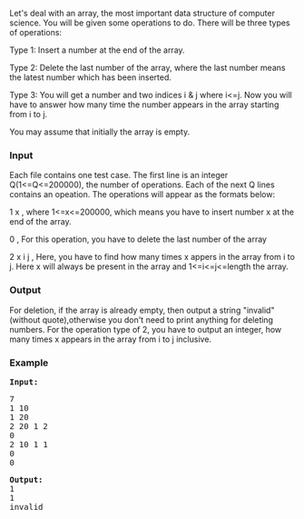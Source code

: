 <p>Let's deal with an array, the most important data structure of computer science. You will be given some operations to do. There will be three types of operations:</p>
<p>Type 1: Insert a number at the end of the array.</p>
<p>Type 2: Delete the last number of the array, where the last number means the latest number which has been inserted.</p>
<p>Type 3: You will get a number and two indices i &amp; j where i&lt;=j. Now you will have to answer how many time the number appears in the array starting from i to j.</p>
<p>You may assume that initially the array is empty.</p>
<h3>Input</h3>
<p>Each file contains one test case. The first line is an integer Q(1&lt;=Q&lt;=200000), the number of operations. Each of the next Q lines contains an opeation. The operations will appear as the formats below:</p>
<p>1 x , where 1&lt;=x&lt;=200000, which means you have to insert number x at the end of the array.</p>
<p>0 , For this operation, you have to delete the last number of the array</p>
<p>2 x i j , Here, you have to find how many times x appers in the array from i to j. Here x will always be present in the array and 1&lt;=i&lt;=j&lt;=length the array.</p>
<h3>Output</h3>
<p>For deletion, if the array is already empty, then output a string "invalid" (without quote),otherwise you don't need to print anything for deleting numbers. For the operation type of 2, you have to output an integer, how many times x appears in the array from i to j inclusive.</p>
<h3>Example</h3>
<pre><strong>Input:</strong></pre>
<pre>7<br>1 10<br>1 20<br>2 20 1 2<br>0<br>2 10 1 1<br>0<br>0&nbsp;</pre>
<pre><strong>Output:</strong>
1<br>1<br>invalid&nbsp;</pre>